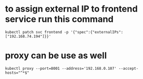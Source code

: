 # to assign external IP to frontend service run this command

```
kubectl patch svc frontend -p '{"spec":{"externalIPs":["192.168.74.194"]}}'
```
# proxy can be use as well
```
kubectl proxy --port=8001 --address='192.168.0.107' --accept-hosts="^*$"
```